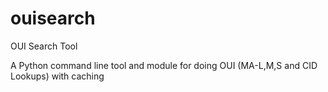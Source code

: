 # ouisearch
OUI Search Tool

A Python command line tool and module for doing OUI (MA-L,M,S and CID Lookups) with caching
